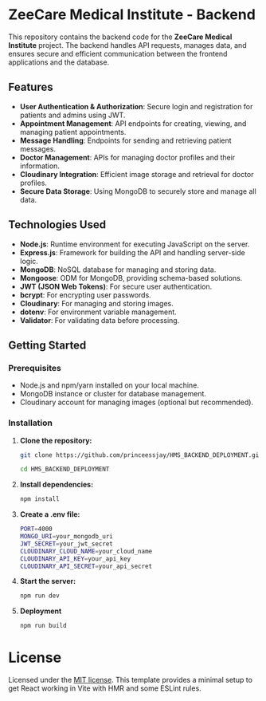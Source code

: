 # ZeeCare Medical Institute - Backend

This repository contains the backend code for the **ZeeCare Medical Institute** project. The backend handles API requests, manages data, and ensures secure and efficient communication between the frontend applications and the database.

## Features

- **User Authentication & Authorization**: Secure login and registration for patients and admins using JWT.
- **Appointment Management**: API endpoints for creating, viewing, and managing patient appointments.
- **Message Handling**: Endpoints for sending and retrieving patient messages.
- **Doctor Management**: APIs for managing doctor profiles and their information.
- **Cloudinary Integration**: Efficient image storage and retrieval for doctor profiles.
- **Secure Data Storage**: Using MongoDB to securely store and manage all data.

## Technologies Used

- **Node.js**: Runtime environment for executing JavaScript on the server.
- **Express.js**: Framework for building the API and handling server-side logic.
- **MongoDB**: NoSQL database for managing and storing data.
- **Mongoose**: ODM for MongoDB, providing schema-based solutions.
- **JWT (JSON Web Tokens)**: For secure user authentication.
- **bcrypt**: For encrypting user passwords.
- **Cloudinary**: For managing and storing images.
- **dotenv**: For environment variable management.
- **Validator**: For validating data before processing.

## Getting Started

### Prerequisites

- Node.js and npm/yarn installed on your local machine.
- MongoDB instance or cluster for database management.
- Cloudinary account for managing images (optional but recommended).

### Installation

1. **Clone the repository:**

   ```bash
   git clone https://github.com/princeessjay/HMS_BACKEND_DEPLOYMENT.git
   
   cd HMS_BACKEND_DEPLOYMENT
   
2. **Install dependencies:**

   ```bash
   npm install

3. **Create a .env file:**

   ```bash
   PORT=4000
   MONGO_URI=your_mongodb_uri
   JWT_SECRET=your_jwt_secret
   CLOUDINARY_CLOUD_NAME=your_cloud_name
   CLOUDINARY_API_KEY=your_api_key
   CLOUDINARY_API_SECRET=your_api_secret

4. **Start the server:**

   ```bash
   npm run dev
   
4. **Deployment**

   ```bash
   npm run build

# License
Licensed under the [MIT license](https://github.com/princeessjay/HMS_DASHBOARD/blob/main/LICENSE.md).
This template provides a minimal setup to get React working in Vite with HMR and some ESLint rules.


